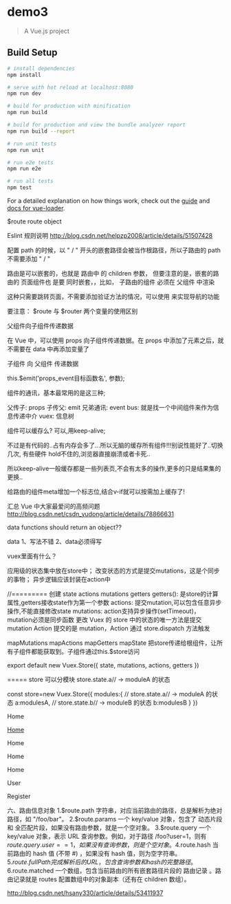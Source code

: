 # demo3

> A Vue.js project

## Build Setup

``` bash
# install dependencies
npm install

# serve with hot reload at localhost:8080
npm run dev

# build for production with minification
npm run build

# build for production and view the bundle analyzer report
npm run build --report

# run unit tests
npm run unit

# run e2e tests
npm run e2e

# run all tests
npm test
```

For a detailed explanation on how things work, check out the [guide](http://vuejs-templates.github.io/webpack/) and [docs for vue-loader](http://vuejs.github.io/vue-loader).


$route  route object



Eslint 规则说明
http://blog.csdn.net/helpzp2008/article/details/51507428

配置 path 的时候，以 " / " 开头的嵌套路径会被当作根路径，所以子路由的 path 不需要添加 " / "

路由是可以嵌套的，也就是 路由中 的 children 参数， 但要注意的是，嵌套的路由的 页面组件也 是要 同时嵌套，，比如， 子路由的组件 必须在 父组件 中渲染

这种只需要跳转页面，不需要添加验证方法的情况，可以使用 <router-link> 来实现导航的功能


要注意：
$route 与 $router 两个变量的使用区别


父组件向子组件传递数据

在 Vue 中，可以使用 props 向子组件传递数据。在 props 中添加了元素之后，就不需要在 data 中再添加变量了


子组件 向 父组件 传递数据 

this.$emit('props_event目标函数名', 参数);

组件的通讯，基本最常用的是这三种;

父传子: props
子传父: emit
兄弟通讯:
event bus: 就是找一个中间组件来作为信息传递中介
vuex: 信息树


组件可以缓存么?
可以,用keep-alive;

不过是有代码的..占有内存会多了...所以无脑的缓存所有组件!!!别说性能好了..切换几次,
有些硬件 hold不住的,浏览器直接崩溃或者卡死..

所以keep-alive一般缓存都是一些列表页,不会有太多的操作,更多的只是结果集的更换..

给路由的组件meta增加一个标志位,结合v-if就可以按需加上缓存了!

汇总 Vue 中大家最爱问的高频问题
http://blog.csdn.net/csdn_yudong/article/details/78866631

data functions should return an object??

data 1、写法不错 2、data必须得写


vuex里面有什么？

应用级的状态集中放在store中； 
改变状态的方式是提交mutations，这是个同步的事物； 
异步逻辑应该封装在action中

//=========
创建 state actions mutations getters
getters(): 是store的计算属性,getters接收state作为第一个参数
actions: 提交mutation,可以包含任意异步操作,不能直接修改state
mutations: action支持异步操作(setTimeout)，mutation必须是同步函数
更改 Vuex 的 store 中的状态的唯一方法是提交 mutation
Action 提交的是 mutation，Action 通过 store.dispatch 方法触发


mapMutations
mapActions
mapGetters
mapState
把store传递给根组件，让所有子组件都能获取到。子组件通过this.$store访问

export default new Vuex.Store({
	state,
	mutations,
	actions,
	getters
})

===== store 可以分模块
store.state.a// -> moduleA 的状态

const store=new Vuex.Store({
   modules:{
	   	// store.state.a// -> moduleA 的状态
		a:modulesA,
		// store.state.b// -> moduleB 的状态
		b:modulesB
   }
})

<!-- 字符串 -->
<router-link to="home">Home</router-link>
<!-- 渲染结果 -->
<a href="home">Home</a>

<!-- 使用 v-bind 的 JS 表达式 -->
<router-link v-bind:to="'home'">Home</router-link>

<!-- 不写 v-bind 也可以，就像绑定别的属性一样 -->
<router-link :to="'home'">Home</router-link>

<!-- 同上 -->
<router-link :to="{ path: 'home' }">Home</router-link>

<!-- 命名的路由 -->
<router-link :to="{ name: 'user', params: { userId: 123 }}">User</router-link>

<!-- 带查询参数，下面的结果为 /register?plan=private -->
<router-link :to="{ path: 'register', query: { plan: 'private' }}">Register</router-link>



六、路由信息对象
1.$route.path
字符串，对应当前路由的路径，总是解析为绝对路径，如 "/foo/bar"。
2.$route.params
一个 key/value 对象，包含了 动态片段 和 全匹配片段，如果没有路由参数，就是一个空对象。
3.$route.query
一个 key/value 对象，表示 URL 查询参数。例如，对于路径 /foo?user=1，则有 $route.query.user == 1，如果没有查询参数，则是个空对象。
4.$route.hash
当前路由的 hash 值 (不带 #) ，如果没有 hash 值，则为空字符串。
5.$route.fullPath
完成解析后的 URL，包含查询参数和 hash 的完整路径。
6.$route.matched
一个数组，包含当前路由的所有嵌套路径片段的 路由记录 。路由记录就是 routes 配置数组中的对象副本（还有在 children 数组）。

http://blog.csdn.net/hsany330/article/details/53411937